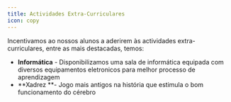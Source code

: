 ```yaml
---
title: Actividades Extra-Curriculares
icon: copy
---
```

Incentivamos ao nossos alunos a aderirem às actividades extra-curriculares, entre as mais destacadas, temos:

* **Informática** - Disponibilizamos uma sala de informática equipada com diversos equipamentos eletronicos para melhor processo de aprendizagem
* **Xadrez **- Jogo mais antigos na história que estimula o bom funcionamento do cérebro
